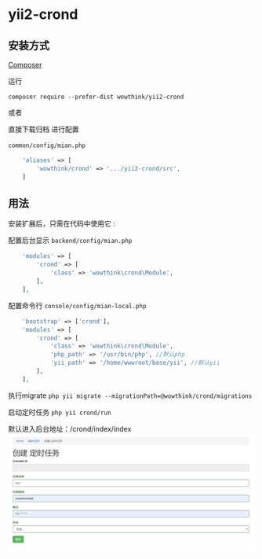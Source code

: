 yii2-crond
==========

安装方式
------------

 [Composer](http://getcomposer.org/download/)

运行

```
composer require --prefer-dist wowthink/yii2-crond
```

或者

直接下载归档 进行配置

`common/config/mian.php`

```php
    'aliases' => [
        'wowthink/crond' => '.../yii2-crond/src',
    ]
```



用法
-----

安装扩展后，只需在代码中使用它 :

配置后台显示
`backend/config/mian.php`

```php
    'modules' => [
        'crond' => [
            'class' => 'wowthink\crond\Module',
        ],
    ],

```
配置命令行
`console/config/mian-local.php`

```php
    'bootstrap' => ['crond'],
    'modules' => [
        'crond' => [
            'class' => 'wowthink\crond\Module',
            'php_path' => '/usr/bin/php', //默认php
            'yii_path' => '/home/wwwroot/base/yii', //默认yii
        ],
    ],
```
执行migrate
`php yii migrate --migrationPath=@wowthink/crond/migrations`

启动定时任务
`php yii crond/run`

默认进入后台地址：/crond/index/index
![avatar](create_crond.png)

